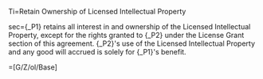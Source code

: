 Ti=Retain Ownership of Licensed Intellectual Property

sec={_P1} retains all interest in and ownership of the Licensed Intellectual Property, except for the rights granted to {_P2} under the License Grant section of this agreement. {_P2}'s use of the Licensed Intellectual Property and any good will accrued is solely for {_P1}'s benefit.

=[G/Z/ol/Base]
